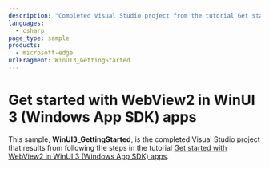 ```yaml
---
description: "Completed Visual Studio project from the tutorial Get started with WebView2 in WinUI 3 (Windows App SDK) apps."
languages: 
  - csharp
page_type: sample
products: 
  - microsoft-edge
urlFragment: WinUI3_GettingStarted
---
```

# Get started with WebView2 in WinUI 3 (Windows App SDK) apps

<!-- only enough info to differentiate this sample vs the others; what is different about this sample compared to the sibling samples? -->
This sample, **WinUI3_GettingStarted**, is the completed Visual Studio project that results from following the steps in the tutorial [Get started with WebView2 in WinUI 3 (Windows App SDK) apps](https://docs.microsoft.com/microsoft-edge/webview2/get-started/winui).
